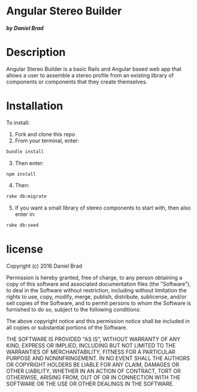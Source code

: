 # Angular Stereo Builder
##### by Daniel Brad


# Description

Angular Stereo Builder is a basic Rails and Angular based web app that allows a user to assemble a stereo profile from an existing library of components or components that they create themselves.


# Installation

To install:

1. Fork and clone this repo
2. From your terminal, enter:
```bash
bundle install
```
3. Then enter:
```bash
npm install
```
4. Then:
```bash
rake db:migrate
```
5. If you want a small library of stereo components to start with, then also enter in:
```bash
rake db:seed
```


# license

Copyright (c) 2016 Daniel Brad

Permission is hereby granted, free of charge, to any person obtaining a copy of this software and associated documentation files (the "Software"), to deal in the Software without restriction, including without limitation the rights to use, copy, modify, merge, publish, distribute, sublicense, and/or sell copies of the Software, and to permit persons to whom the Software is furnished to do so, subject to the following conditions:

The above copyright notice and this permission notice shall be included in all copies or substantial portions of the Software.

THE SOFTWARE IS PROVIDED "AS IS", WITHOUT WARRANTY OF ANY KIND, EXPRESS OR IMPLIED, INCLUDING BUT NOT LIMITED TO THE WARRANTIES OF MERCHANTABILITY, FITNESS FOR A PARTICULAR PURPOSE AND NONINFRINGEMENT. IN NO EVENT SHALL THE AUTHORS OR COPYRIGHT HOLDERS BE LIABLE FOR ANY CLAIM, DAMAGES OR OTHER LIABILITY, WHETHER IN AN ACTION OF CONTRACT, TORT OR OTHERWISE, ARISING FROM, OUT OF OR IN CONNECTION WITH THE SOFTWARE OR THE USE OR OTHER DEALINGS IN THE SOFTWARE.
